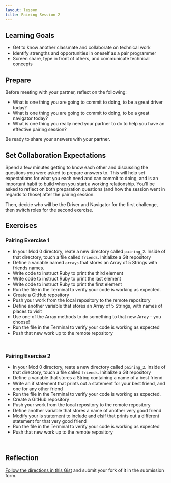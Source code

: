 ```yaml
---
layout: lesson
title: Pairing Session 2
---
```


## Learning Goals

- Get to know another classmate and collaborate on technical work
- Identify strengths and opportunities in oneself as a pair programmer
- Screen share, type in front of others, and communicate technical concepts

## Prepare

Before meeting with your partner, reflect on the following:
- What is one thing you are going to commit to doing, to be a great driver today? 
- What is one thing you are going to commit to doing, to be a great navigator today? 
- What is one thing you really need your partner to do to help you have an effective pairing session?

Be ready to share your answers with your partner.

## Set Collaboration Expectations

Spend a few minutes getting to know each other and discussing the questions you were asked to prepare answers to. This will help set expectations for what you each need and can commit to doing, and is an important habit to build when you start a working relationship. You'll be asked to reflect on both preparation questions (and how the session went in regards to those) after the pairing session.

Then, decide who will be the Driver and Navigator for the first challenge, then switch roles for the second exercise.

## Exercises

<div class="s-card">
  <h3>Pairing Exercise 1</h3>
  <ul>
    <li>In your Mod 0 directory, reate a new directory called <code>pairing_2</code>. Inside of that directory, touch a file called <code>friends</code>. Initialize a Git repository</li>
    <li>Define a variable named <code>arrays</code> that stores an Array of 5 Strings with friends names.</li>
    <li>Write code to instruct Ruby to print the third element</li>
    <li>Write code to instruct Ruby to print the last element</li>
    <li>Write code to instruct Ruby to print the first element</li>
    <li>Run the file in the Terminal to verify your code is working as expected.</li>
    <li>Create a GitHub repository</li>
    <li>Push your work from the local repository to the remote repository</li>
    <li>Define another variable that stores an Array of 5 Strings, with names of places to visit</li>
    <li>Use one of the Array methods to do something to that new Array - you choose!</li>
    <li>Run the file in the Terminal to verify your code is working as expected</li>
    <li>Push that new work up to the remote repository</li>
  </ul>
</div>
<br>

<div class="s-card">
  <h3>Pairing Exercise 2</h3>
  <ul>
    <li>In your Mod 0 directory, reate a new directory called <code>pairing_2</code>. Inside of that directory, touch a file called <code>friends</code>. Initialize a Git repository</li>
    <li>Define a variable that stores a String containing a name of a best friend</li>
    <li>Write an if statement that prints out a statement for your best friend, and one for any other friend</li>
    <li>Run the file in the Terminal to verify your code is working as expected.</li>
    <li>Create a GitHub repository</li>
    <li>Push your work from the local repository to the remote repository</li>
    <li>Define another variable that stores a name of another very good friend</li>
    <li>Modify your is statement to include and elsif that prints out a different statement for that very good friend</li>
    <li>Run the file in the Terminal to verify your code is working as expected</li>
    <li>Push that new work up to the remote repository</li>
  </ul>
</div>
<br>

## Reflection

[Follow the directions in this Gist](https://gist.github.com/ameseee/efe1c490a8ee0c99c8ad2eb7ae63dcf4) and submit your fork of it in the submission form.

<br><br>
